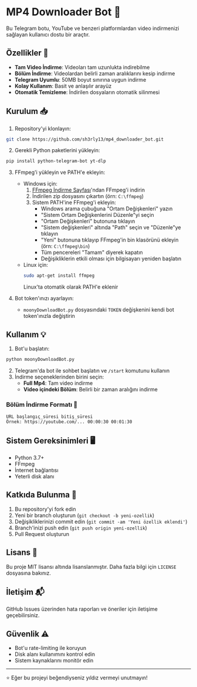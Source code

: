 # MP4 Downloader Bot 🎥

Bu Telegram botu, YouTube ve benzeri platformlardan video indirmenizi sağlayan kullanıcı dostu bir araçtır.

## Özellikler 🚀

- **Tam Video İndirme**: Videoları tam uzunlukta indirebilme
- **Bölüm İndirme**: Videolardan belirli zaman aralıklarını kesip indirme
- **Telegram Uyumlu**: 50MB boyut sınırına uygun indirme
- **Kolay Kullanım**: Basit ve anlaşılır arayüz
- **Otomatik Temizleme**: İndirilen dosyaların otomatik silinmesi

## Kurulum 📥

1. Repository'yi klonlayın:
```bash
git clone https://github.com/sh3rly13/mp4_downloader_bot.git
```

2. Gerekli Python paketlerini yükleyin:
```bash
pip install python-telegram-bot yt-dlp
```

3. FFmpeg'i yükleyin ve PATH'e ekleyin:
   - Windows için:
     1. [FFmpeg İndirme Sayfası](https://ffmpeg.org/download.html)'ndan FFmpeg'i indirin
     2. İndirilen zip dosyasını çıkartın (örn: `C:\ffmpeg`)
     3. Sistem PATH'ine FFmpeg'i ekleyin:
        - Windows arama çubuğuna "Ortam Değişkenleri" yazın
        - "Sistem Ortam Değişkenlerini Düzenle"yi seçin
        - "Ortam Değişkenleri" butonuna tıklayın
        - "Sistem değişkenleri" altında "Path" seçin ve "Düzenle"ye tıklayın
        - "Yeni" butonuna tıklayıp FFmpeg'in bin klasörünü ekleyin (örn: `C:\ffmpeg\bin`)
        - Tüm pencereleri "Tamam" diyerek kapatın
        - Değişikliklerin etkili olması için bilgisayarı yeniden başlatın
   - Linux için:
     ```bash
     sudo apt-get install ffmpeg
     ```
     Linux'ta otomatik olarak PATH'e eklenir

4. Bot token'ınızı ayarlayın:
   - `moonyDownloadBot.py` dosyasındaki `TOKEN` değişkenini kendi bot token'ınızla değiştirin

## Kullanım 💡

1. Bot'u başlatın:
```bash
python moonyDownloadBot.py
```

2. Telegram'da bot ile sohbet başlatın ve `/start` komutunu kullanın
3. İndirme seçeneklerinden birini seçin:
   - **Full Mp4**: Tam video indirme
   - **Video içindeki Bölüm**: Belirli bir zaman aralığını indirme

### Bölüm İndirme Formatı 📝

```
URL başlangıç_süresi bitiş_süresi
Örnek: https://youtube.com/... 00:00:30 00:01:30
```

## Sistem Gereksinimleri 🖥️

- Python 3.7+
- FFmpeg
- İnternet bağlantısı
- Yeterli disk alanı

## Katkıda Bulunma 🤝

1. Bu repository'yi fork edin
2. Yeni bir branch oluşturun (`git checkout -b yeni-ozellik`)
3. Değişikliklerinizi commit edin (`git commit -am 'Yeni özellik eklendi'`)
4. Branch'inizi push edin (`git push origin yeni-ozellik`)
5. Pull Request oluşturun

## Lisans 📄

Bu proje MIT lisansı altında lisanslanmıştır. Daha fazla bilgi için `LICENSE` dosyasına bakınız.

## İletişim 📬

GitHub Issues üzerinden hata raporları ve öneriler için iletişime geçebilirsiniz.

## Güvenlik ⚠️

- Bot'u rate-limiting ile koruyun
- Disk alanı kullanımını kontrol edin
- Sistem kaynaklarını monitör edin

---
⭐ Eğer bu projeyi beğendiyseniz yıldız vermeyi unutmayın!
